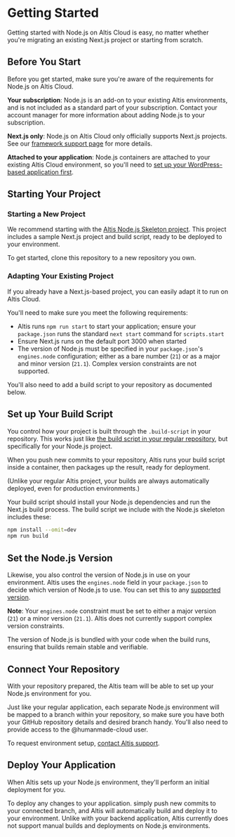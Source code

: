 # Getting Started

Getting started with Node.js on Altis Cloud is easy, no matter whether you're migrating an existing Next.js project or
starting from scratch.

## Before You Start

Before you get started, make sure you're aware of the requirements for Node.js on Altis Cloud.

**Your subscription**: Node.js is an add-on to your existing Altis environments, and is not included as a standard part
of your subscription. Contact your account manager for more information about adding Node.js to your subscription.

**Next.js only**: Node.js on Altis Cloud only officially supports Next.js projects. See
our [framework support page](./frameworks.md) for more details.

**Attached to your application**: Node.js containers are attached to your existing Altis Cloud environment, so you'll
need to [set up your WordPress-based application first](docs://getting-started/).

## Starting Your Project

### Starting a New Project

We recommend starting with the [Altis Node.js Skeleton project](https://github.com/humanmade/altis-nodejs-skeleton).
This project includes a sample Next.js project and build script, ready to be deployed to your environment.

To get started, clone this repository to a new repository you own.

### Adapting Your Existing Project

If you already have a Next.js-based project, you can easily adapt it to run on Altis Cloud.

You'll need to make sure you meet the following requirements:

- Altis runs `npm run start` to start your application; ensure your `package.json` runs the standard `next start`
  command for `scripts.start`
- Ensure Next.js runs on the default port 3000 when started
- The version of Node.js must be specified in your `package.json`'s `engines.node` configuration; either as a bare
  number (`21`) or as a major and minor version (`21.1`). Complex version constraints are not supported.

You'll also need to add a build script to your repository as documented below.

## Set up Your Build Script

You control how your project is built through the `.build-script` in your repository. This works just
like [the build script in your regular repository](../build-scripts/), but specifically for your Node.js project.

When you push new commits to your repository, Altis runs your build script inside a container, then packages up the
result, ready for deployment.

(Unlike your regular Altis project, your builds are always automatically deployed, even for production environments.)

Your build script should install your Node.js dependencies and run the Next.js build process. The build script we
include with the Node.js skeleton includes these:

```sh
npm install --omit=dev
npm run build
```

## Set the Node.js Version

Likewise, you also control the version of Node.js in use on your environment. Altis uses the `engines.node` field in
your `package.json` to decide which version of Node.js to use. You can set this to
any [supported version](./specifications.md).

**Note**: Your `engines.node` constraint must be set to either a major version (`21`) or a minor version (`21.1`). Altis
does not currently support complex version constraints.

The version of Node.js is bundled with your code when the build runs, ensuring that builds remain stable and verifiable.

## Connect Your Repository

With your repository prepared, the Altis team will be able to set up your Node.js environment for you.

Just like your regular application, each separate Node.js environment will be mapped to a branch within your repository,
so make sure you have both your GitHub repository details and desired branch handy. You'll also need to provide access
to the @humanmade-cloud user.

To request environment setup, [contact Altis support](support://new).

## Deploy Your Application

When Altis sets up your Node.js environment, they'll perform an initial deployment for you.

To deploy any changes to your application. simply push new commits to your connected branch, and Altis will
automatically build and deploy it to your environment. Unlike with your backend application, Altis currently does not
support manual builds and deployments on Node.js environments.
